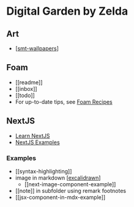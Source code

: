 # Digital Garden by Zelda

## Art

- [[smt-wallpapers]]

## Foam

- [[readme]]
- [[inbox]]
- [[todo]]
- For up-to-date tips, see [Foam Recipes](https://foambubble.github.io/foam/recipes/recipes)

## NextJS

- [Learn NextJS](https://nextjs.org/learn/basics/create-nextjs-app)
- [NextJS Examples](https://github.com/vercel/next.js/tree/canary/examples)

### Examples

- [[syntax-highlighting]]
- image in markdown [[excalidrawn]]
  - [[next-image-component-example]]
- [[note]] in subfolder using remark footnotes
- [[jsx-component-in-mdx-example]]

[//begin]: # "Autogenerated link references for markdown compatibility"
[smt-wallpapers]: video-games/smt-wallpapers "Shin Megami Tensei Wallpapers"
[excalidrawn]: excalidrawn "Excalidrawn"
[//end]: # "Autogenerated link references"
